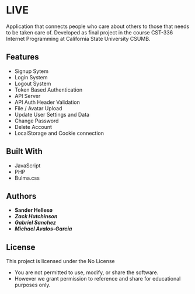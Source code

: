 # LIVE

Application that connects people who care about others to those that needs to be taken care of.
Developed as final project in the course CST-336 Internet Programming at California State University CSUMB.
<br>

## Features
* Signup Sytem
* Login System
* Logout System
* Token Based Authentication
* API Server
* API Auth Header Validation
* File / Avatar Upload
* Update User Settings and Data
* Change Password
* Delete Account
* LocalStorage and Cookie connection


## Built With

* JavaScript
* PHP
* Bulma.css

## Authors

* **Sander Hellesø**
* ***Zack Hutchinson***
* ***Gabriel Sanchez***
* ***Michael Avalos-Garcia***

## License

This project is licensed under the No License
 * You are not permitted to use, modify, or share the software. 
 * However we grant permission to reference and share for educational purposes only.
